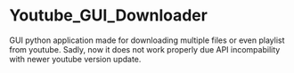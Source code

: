 # Youtube_GUI_Downloader
 GUI python application made for downloading multiple files or even playlist from youtube. Sadly, now it does not work properly due API incompability with newer youtube version update.
